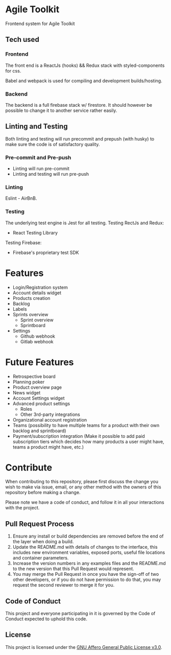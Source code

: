 # Agile Toolkit
Frontend system for Agile Toolkit

## Tech used

### Frontend
The front end is a ReactJs (hooks) && Redux stack with styled-components for css. 

Babel and webpack is used for compiling and development builds/hosting.

### Backend
The backend is a full firebase stack w/ firestore. It should however be possible to change it to another service rather easily.

## Linting and Testing
Both linting and testing will run precommit and prepush (with husky) to make sure the code is of satisfactory quality.

### Pre-commit and Pre-push
* Linting will run pre-commit
* Linting and testing will run pre-push

### Linting
Eslint - AirBnB.

### Testing
The underlying test engine is Jest for all testing.
Testing RectJs and Redux:
* React Testing Library

Testing Firebase:
* Firebase's proprietary test SDK 

# Features
* Login/Registration system
* Account details widget
* Products creation
* Backlog
* Labels
* Sprints overview
  * Sprint overview
  * Sprintboard
* Settings
  * Github webhook
  * Gitlab webhook

# Future Features
* Retrospective board
* Planning poker
* Product overview page
* News widget
* Account Settings widget
* Advanced product settings
  * Roles
  * Other 3rd-party integrations
* Organizational account registration
* Teams (possibility to have multiple teams for a product with their own backlog and sprintboard)
* Payment/subscription integration (Make it possible to add paid subscription tiers which decides how many products a user might have, teams a product might have, etc.)

# Contribute
When contributing to this repository, please first discuss the change you wish to make via issue,
email, or any other method with the owners of this repository before making a change. 

Please note we have a code of conduct, and follow it in all your interactions with the project.

## Pull Request Process
1. Ensure any install or build dependencies are removed before the end of the layer when doing a build.
2. Update the README.md with details of changes to the interface, this includes new environment variables, exposed ports, useful file locations and container parameters.
3. Increase the version numbers in any examples files and the README.md to the new version that this Pull Request would represent.
4. You may merge the Pull Request in once you have the sign-off of two other developers, or if you do not have permission to do that, you may request the second reviewer to merge it for you.

## Code of Conduct
This project and everyone participating in it is governed by the Code of Conduct expected to uphold this code.

## License
This project is licensed under the [GNU Affero General Public License v3.0](https://github.com/AndreasJJ/Agile-Open-Toolkit/blob/master/LICENSE).
